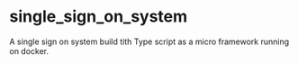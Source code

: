 # single_sign_on_system
A single sign on system build tith Type script as a micro framework running on docker.
